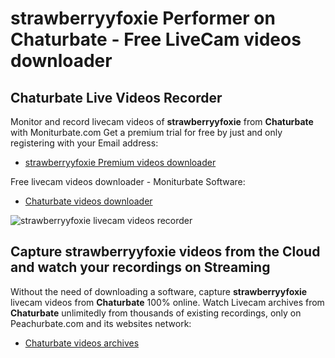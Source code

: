 # strawberryyfoxie Performer on Chaturbate - Free LiveCam videos downloader

## Chaturbate Live Videos Recorder

Monitor and record livecam videos of **strawberryyfoxie** from **Chaturbate** with Moniturbate.com
Get a premium trial for free by just and only registering with your Email address:
* [strawberryyfoxie Premium videos downloader](https://moniturbate.com/request-demo-licence-key.html)

Free livecam videos downloader - Moniturbate Software:
* [Chaturbate videos downloader](https://moniturbate.com/moniturbate-download-software.html)

![strawberryyfoxie livecam videos recorder](https://peachurnet.com/templates/moniturbate-software.png)


## Capture strawberryyfoxie videos from the Cloud and watch your recordings on Streaming

Without the need of downloading a software, capture **strawberryyfoxie** livecam videos from **Chaturbate** 100% online.
Watch Livecam archives from **Chaturbate** unlimitedly from thousands of existing recordings, only on Peachurbate.com and its websites network:
* [Chaturbate videos archives](https://peachurnet.com/)